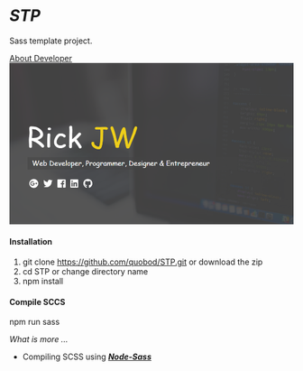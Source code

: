# _STP_

Sass template project.

[About Developer](https://rickjw.herokuapp.com/)
![My Site](/public/graphics/logo.png)

#### **Installation**

1. git clone https://github.com/quobod/STP.git or download the zip
2. cd STP or change directory name
3. npm install

#### **Compile SCCS**
npm run sass

_What is more ..._

- Compiling SCSS using [**_Node-Sass_**](https://github.com/sass/node-sass)
	
	
